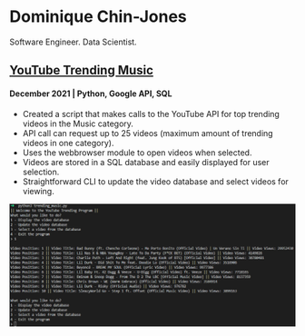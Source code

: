 # Dominique Chin-Jones
Software Engineer. Data Scientist.

## [YouTube Trending Music](https://github.com/cmdcjones/youtube-trending-music)
#### December 2021 | Python, Google API, SQL
- Created a script that makes calls to the YouTube API for top trending videos in the Music category.
- API call can request up to 25 videos (maximum amount of trending videos in one category).
- Uses the webbrowser module to open videos when selected.
- Videos are stored in a SQL database and easily displayed for user selection.
- Straightforward CLI to update the video database and select videos for viewing.

![](https://raw.githubusercontent.com/cmdcjones/portfolio/main/youtube-trending-music.png)
